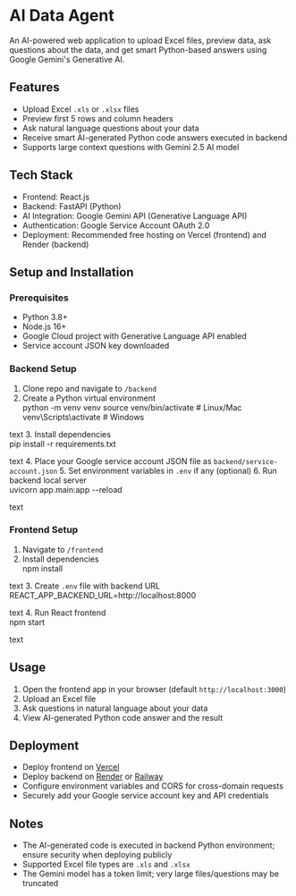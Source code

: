 # AI Data Agent

An AI-powered web application to upload Excel files, preview data, ask questions about the data, and get smart Python-based answers using Google Gemini's Generative AI.

## Features

- Upload Excel `.xls` or `.xlsx` files
- Preview first 5 rows and column headers
- Ask natural language questions about your data
- Receive smart AI-generated Python code answers executed in backend
- Supports large context questions with Gemini 2.5 AI model

## Tech Stack

- Frontend: React.js  
- Backend: FastAPI (Python)  
- AI Integration: Google Gemini API (Generative Language API)  
- Authentication: Google Service Account OAuth 2.0  
- Deployment: Recommended free hosting on Vercel (frontend) and Render (backend)

## Setup and Installation

### Prerequisites

- Python 3.8+
- Node.js 16+
- Google Cloud project with Generative Language API enabled
- Service account JSON key downloaded

### Backend Setup

1. Clone repo and navigate to `/backend`
2. Create a Python virtual environment  
python -m venv venv
source venv/bin/activate # Linux/Mac
venv\Scripts\activate # Windows

text
3. Install dependencies  
pip install -r requirements.txt

text
4. Place your Google service account JSON file as `backend/service-account.json`
5. Set environment variables in `.env` if any (optional)
6. Run backend local server  
uvicorn app.main:app --reload

text

### Frontend Setup

1. Navigate to `/frontend`
2. Install dependencies  
npm install

text
3. Create `.env` file with backend URL  
REACT_APP_BACKEND_URL=http://localhost:8000

text
4. Run React frontend  
npm start

text

## Usage

1. Open the frontend app in your browser (default `http://localhost:3000`)
2. Upload an Excel file
3. Ask questions in natural language about your data
4. View AI-generated Python code answer and the result

## Deployment

- Deploy frontend on [Vercel](https://vercel.com)  
- Deploy backend on [Render](https://render.com) or [Railway](https://railway.app)  
- Configure environment variables and CORS for cross-domain requests
- Securely add your Google service account key and API credentials

## Notes

- The AI-generated code is executed in backend Python environment; ensure security when deploying publicly
- Supported Excel file types are `.xls` and `.xlsx`
- The Gemini model has a token limit; very large files/questions may be truncated
